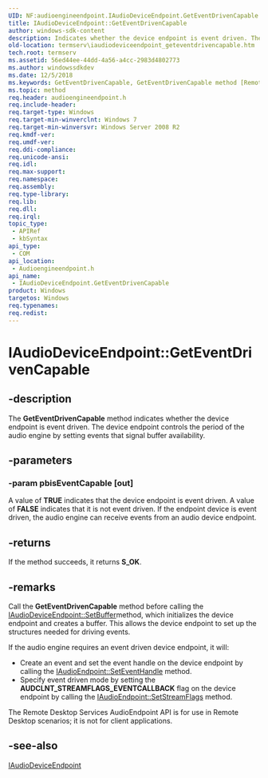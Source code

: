 ```yaml
---
UID: NF:audioengineendpoint.IAudioDeviceEndpoint.GetEventDrivenCapable
title: IAudioDeviceEndpoint::GetEventDrivenCapable
author: windows-sdk-content
description: Indicates whether the device endpoint is event driven. The device endpoint controls the period of the audio engine by setting events that signal buffer availability.
old-location: termserv\iaudiodeviceendpoint_geteventdrivencapable.htm
tech.root: termserv
ms.assetid: 56ed44ee-44dd-4a56-a4cc-2983d4802773
ms.author: windowssdkdev
ms.date: 12/5/2018
ms.keywords: GetEventDrivenCapable, GetEventDrivenCapable method [Remote Desktop Services], GetEventDrivenCapable method [Remote Desktop Services],IAudioDeviceEndpoint interface, IAudioDeviceEndpoint interface [Remote Desktop Services],GetEventDrivenCapable method, IAudioDeviceEndpoint.GetEventDrivenCapable, IAudioDeviceEndpoint::GetEventDrivenCapable, audioengineendpoint/IAudioDeviceEndpoint::GetEventDrivenCapable, termserv.iaudiodeviceendpoint_geteventdrivencapable
ms.topic: method
req.header: audioengineendpoint.h
req.include-header: 
req.target-type: Windows
req.target-min-winverclnt: Windows 7
req.target-min-winversvr: Windows Server 2008 R2
req.kmdf-ver: 
req.umdf-ver: 
req.ddi-compliance: 
req.unicode-ansi: 
req.idl: 
req.max-support: 
req.namespace: 
req.assembly: 
req.type-library: 
req.lib: 
req.dll: 
req.irql: 
topic_type:
 - APIRef
 - kbSyntax
api_type:
 - COM
api_location:
 - Audioengineendpoint.h
api_name:
 - IAudioDeviceEndpoint.GetEventDrivenCapable
product: Windows
targetos: Windows
req.typenames: 
req.redist: 
---
```


# IAudioDeviceEndpoint::GetEventDrivenCapable


## -description


The <b>GetEventDrivenCapable</b> method indicates whether the device endpoint is event driven. The device endpoint controls the period of the audio engine  by setting events that signal buffer availability.


## -parameters




### -param pbisEventCapable [out]

A value of <b>TRUE</b> indicates that the device endpoint is event driven. A value of <b>FALSE</b> indicates that it is not event driven. If the endpoint device is event driven, the audio engine can receive events from an audio device endpoint.


## -returns



If the method succeeds, it returns <b>S_OK</b>.




## -remarks



Call the <b>GetEventDrivenCapable</b> method before     calling the <a href="https://msdn.microsoft.com/345a172b-11af-4c98-9f9c-54bfa38c5077">IAudioDeviceEndpoint::SetBuffer</a>method, which initializes the device endpoint and creates a buffer. This allows the device endpoint to set up the structures needed for driving events.

If the audio engine requires an event driven device endpoint, it will:

<ul>
<li>Create an event and set the event handle on the device endpoint by calling the <a href="https://msdn.microsoft.com/9f0f216a-d785-42e9-b07d-f1f2568b5833">IAudioEndpoint::SetEventHandle</a> method.</li>
<li>Specify event driven mode by setting the <b>AUDCLNT_STREAMFLAGS_EVENTCALLBACK</b> flag on the device endpoint by calling the <a href="https://msdn.microsoft.com/f6713912-ba7e-4e3e-95d9-8318c40a7042">IAudioEndpoint::SetStreamFlags</a> method.</li>
</ul>
The Remote Desktop Services AudioEndpoint API is for use in Remote Desktop scenarios; it is not for client applications.




## -see-also




<a href="https://msdn.microsoft.com/3112bc7e-e138-4b42-8f82-61fdf19f7e94">IAudioDeviceEndpoint</a>
 

 

